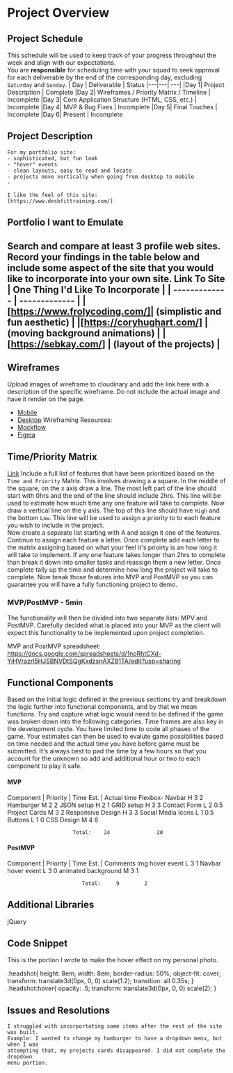 # Project Overview
## Project Schedule
This schedule will be used to keep track of your progress throughout the week and align with our expectations.  
You are **responsible** for scheduling time with your squad to seek approval for each deliverable by the end of the corresponding day, excluding `Saturday` and `Sunday`.
|  Day | Deliverable | Status
|---|---| ---|
|Day 1| Project Description | Complete
|Day 2| Wireframes / Priority Matrix / Timeline | Incomplete
|Day 3| Core Application Structure (HTML, CSS, etc.) | Incomplete
|Day 4| MVP & Bug Fixes | Incomplete
|Day 5| Final Touches | Incomplete
|Day 6| Present | Incomplete
## Project Description

    For my portfolio site:
    - sophisticated, but fun look
    - "hover" events
    - clean layouts, easy to read and locate
    - projects move vertically when going from desktop to mobile
    -

    I like the feel of this site:
    [https://www.desbfittraining.com/]


## Portfolio I want to Emulate
Search and compare at least 3 profile web sites.  Record your findings in the table below and include some aspect of the site that you would like to incorporate into your own site.
    Link To Site                | One Thing I'd Like To Incorporate | 
|   -------------               |            -------------          |
| [https://www.frolycoding.com/]| (simplistic and fun aesthetic)    |
|[https://coryhughart.com/]     | (moving background animations)    |
| [https://sebkay.com/]         |    (layout of the projects)       |
---


## Wireframes
Upload images of wireframe to cloudinary and add the link here with a description of the specific wireframe. Do not include the actual image and have it render on the page.  
- [Mobile](https://imgur.com/7oOGkCY)
- [Desktop](https://imgur.com/5aCKs0i)
Wireframing Resources:
- [Mockflow](https://mockflow.com/app/#Wireframe)
- [Figma](https://www.figma.com/)



## Time/Priority Matrix 
[Link](https://imgur.com/kw9S97R)
Include a full list of features that have been prioritized based on the `Time and Priority` Matrix.  This involves drawing a a square.  In the middle of the square, on the x axis draw a line.  The most left part of the line should start with 0hrs and the end of the line should include 2hrs.  This line will be used to estimate how much time any one feature will take to complete. 
Now draw a vertical line on the y axis.  The top of this line should have `High` and the bottom `Low`.  This line will be used to assign a priority to to each feature you wish to include in the project.  
Now create a separate list starting with A and assign it one of the features.  Continue to assign each feature a letter.  Once complete add each letter to the matrix assigning based on what your feel it's prioirty is an how long it will take to implement. If any one feature takes longer than 2hrs to complete than break it down into smaller tasks and reassign them a new letter. 
Once complete tally up the time and determine how long the project will take to complete. Now break those features into MVP and PostMVP so you can guarantee you will have a fully functioning project to demo. 


### MVP/PostMVP - 5min
The functionality will then be divided into two separate lists: MPV and PostMVP.  Carefully decided what is placed into your MVP as the client will expect this functionality to be implemented upon project completion.  


MVP and PostMVP spreadsheet:
https://docs.google.com/spreadsheets/d/1noRhtCXd-YiHVrazrl5HJSBNVDtSQgKxdzsnAXZ81TA/edit?usp=sharing

## Functional Components
Based on the initial logic defined in the previous sections try and breakdown the logic further into functional components, and by that we mean functions.  Try and capture what logic would need to be defined if the game was broken down into the following categories.
Time frames are also key in the development cycle.  You have limited time to code all phases of the game.  Your estimates can then be used to evalute game possibilities based on time needed and the actual time you have before game must be submitted. It's always best to pad the time by a few hours so that you account for the unknown so add and additional hour or two to each component to play it safe.
#### MVP

Component	   |  Priority |	Time Est.  |   Actual time
Flexbox- Navbar	    H	           3	           2
Hamburger	        M	           2	           2
JSON setup	        H	           2	           1
GRID setup	        H	           3	           3
Contact Form	    L	           2	           0.5
Project Cards	    M	           3	           2
Responsive Design	H	           3	           3
Social Media Icons	L	           1	           0.5
Buttons	            L	           1	           0
CSS Design      	M	           4	           6
			
			
	                     Total:    24	            20



#### PostMVP

Component	        | Priority	| Time Est.	| Comments
Img hover event	        L	           3	    1
Navbar hover event	    L	           3	    0
animated background	    M	           3	    1			
			
	                        Total:     9	    2



## Additional Libraries
 jQuery

## Code Snippet
This is the portion I wrote to make the hover effect on my personal photo.

.headshot{
    height: 8em;
    width: 8em;
    border-radius: 50%;
    object-fit: cover;
    transform: translate3d(0px, 0, 0) scale(1.2);
    transition: all 0.35s;
}
.headshot:hover{
    opacity: .5;
    transform: translate3d(0px, 0, 0) scale(2);
}


## Issues and Resolutions
    I struggled with incorportating some items after the rest of the site was built.
    Example: I wanted to change my hamburger to have a dropdown menu, but when I was 
    attempting that, my projects cards disappeared. I did not complete the dropdown
    menu portion.